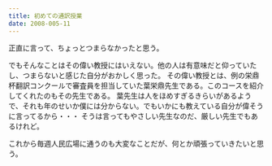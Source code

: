 ```yaml
---
title: 初めての通訳授業
date: 2008-005-11
---
```

正直に言って、ちょっとつまらなかったと思う。

でもそんなことはその偉い教授にはいえない。他の人は有意味だと仰っていたし、つまらないと感じた自分がおかしく思った。
その偉い教授とは、例の栄鼎杯翻訳コンクールで審査員を担当していた葉栄鼎先生である。このコースを紹介してくれたのもその先生である。
葉先生は人をほめすぎるきらいがあるようで、それも年のせいか僕には分からない。でもいかにも教えている自分が偉そうに言ってるから・・・
そうは言ってもやさしい先生なのだ、厳しい先生でもあるけれど。

これから毎週人民広場に通うのも大変なことだが、何とか頑張っていきたいと思う。